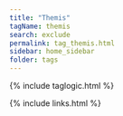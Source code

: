 ```yaml
---
title: "Themis"
tagName: themis
search: exclude
permalink: tag_themis.html
sidebar: home_sidebar
folder: tags
---
```

{% include taglogic.html %}

{% include links.html %}
